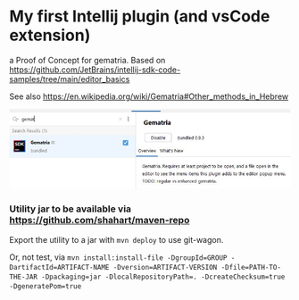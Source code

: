 # My first Intellij plugin (and vsCode extension) #

a Proof of Concept for gematria. Based on https://github.com/JetBrains/intellij-sdk-code-samples/tree/main/editor_basics

See also https://en.wikipedia.org/wiki/Gematria#Other_methods_in_Hebrew

![](idea-plugin.JPG)

### Utility jar to be available via https://github.com/shahart/maven-repo ###

Export the utility to a jar with `mvn deploy` to use git-wagon.

Or, not test, via `mvn install:install-file -DgroupId=GROUP -DartifactId=ARTIFACT-NAME -Dversion=ARTIFACT-VERSION -Dfile=PATH-TO-THE-JAR -Dpackaging=jar -DlocalRepositoryPath=. -DcreateChecksum=true -DgeneratePom=true`
